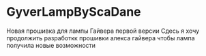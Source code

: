 # GyverLampByScaDane
Новая прошивка для лампы Гайвера первой версии
Сдесь я хочу продолжить разработкк прошивки алекса гайвера  чтобы лампа получила новые возможности
